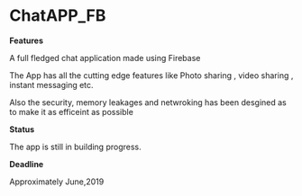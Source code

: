 # ChatAPP_FB


**Features**

A full fledged chat application made using Firebase

The App has all the cutting edge features like Photo sharing , video sharing , instant messaging etc.

Also the security, memory leakages and netwroking has been desgined as to make it as efficeint as possible


**Status**

The app is still in building progress.

**Deadline**

Approximately June,2019
